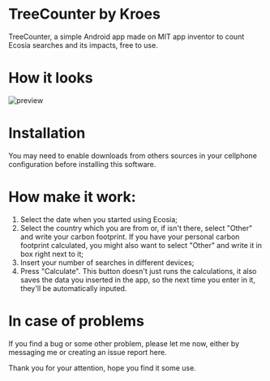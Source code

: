 # TreeCounter by Kroes
TreeCounter, a simple Android app made on MIT app inventor to count Ecosia searches and its impacts, free to use.

# How it looks
![preview](https://i.imgur.com/sPIWpPI.jpg)

# Installation
You may need to enable downloads from others sources in your cellphone configuration before installing this software.

# How make it work:
1. Select the date when you started using Ecosia;
2. Select the country which you are from or, if isn't there, select "Other" and write your carbon footprint. If you have
   your personal carbon footprint calculated, you might also want to select "Other" and write it in box right next to it;
3. Insert your number of searches in different devices;
4. Press "Calculate". This button doesn't just runs the calculations, it also saves the data you inserted in the app, so
   the next time you enter in it, they'll be automatically inputed.

# In case of problems
If you find a bug or some other problem, please let me now, either by messaging me or creating an issue report here.

Thank you for your attention, hope you find it some use.
